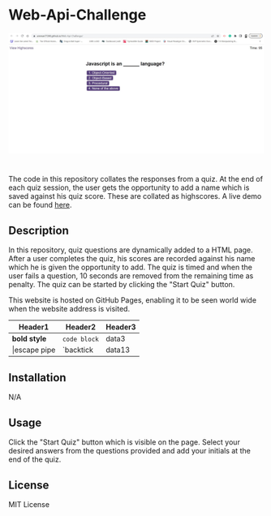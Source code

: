# Web-Api-Challenge
![Site Image](assets/Images/webpage_image.jpg)
#
The code in this repository collates the responses from a quiz. At the end of each quiz session, the user gets the opportunity to add a name which is saved against his quiz score. These are collated as highscores. A live demo can be found [here](https://emman77240.github.io/Web-Api-Challenge/).

## Description
In this repository, quiz questions are dynamically added to a HTML page. After a user completes the quiz, his scores are recorded against his name which he is given the opportunity to add. The quiz is timed and when the user fails a question, 10 seconds are removed from the remaining time as penalty. The quiz can be started by clicking the "Start Quiz" button.

This website is hosted on GitHub Pages, enabling it to be seen world wide when the website address is visited.

|Header1 |Header2  | Header3|
|--- | --- | ---|
|**bold style**| `code block`|data3|
|\|escape pipe|\`backtick|data13|

## Installation
N/A

## Usage
Click the "Start Quiz" button which is visible on the page. Select your desired answers from the questions provided and add your initials at the end of the quiz.

## License
MIT License
